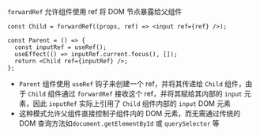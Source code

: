 `forwardRef` 允许组件使用 ref 将 DOM 节点暴露给父组件

```JSX
const Child = forwardRef((props, ref) => <input ref={ref} />);

const Parent = () => {
  const inputRef = useRef();
  useEffect(() => inputRef.current.focus(), []);
  return <Child ref={inputRef} />;
};
```

- `Parent` 组件使用 `useRef` 钩子来创建一个 ref，并将其传递给 `Child` 组件，由于 `Child` 组件通过 `forwardRef` 接收这个 ref，并将其赋给其内部的 `input` 元素，因此 `inputRef` 实际上引用了 `Child` 组件内部的 `input` DOM 元素
- 这种模式允许父组件直接控制子组件内的 DOM 元素，而无需通过传统的 DOM 查询方法如`document.getElementById` 或 `querySelector` 等
